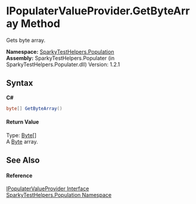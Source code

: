 # IPopulaterValueProvider.GetByteArray Method 
 

Gets byte array.

**Namespace:**&nbsp;<a href="N_SparkyTestHelpers_Population.md">SparkyTestHelpers.Population</a><br />**Assembly:**&nbsp;SparkyTestHelpers.Populater (in SparkyTestHelpers.Populater.dll) Version: 1.2.1

## Syntax

**C#**<br />
``` C#
byte[] GetByteArray()
```


#### Return Value
Type: <a href="http://msdn2.microsoft.com/en-us/library/yyb1w04y" target="_blank">Byte</a>[]<br />A <a href="http://msdn2.microsoft.com/en-us/library/yyb1w04y" target="_blank">Byte</a> array.

## See Also


#### Reference
<a href="T_SparkyTestHelpers_Population_IPopulaterValueProvider.md">IPopulaterValueProvider Interface</a><br /><a href="N_SparkyTestHelpers_Population.md">SparkyTestHelpers.Population Namespace</a><br />